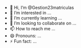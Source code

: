 - 👋 Hi, I’m @Gestion23matriculas
- 👀 I’m interested in ...
- 🌱 I’m currently learning ...
- 💞️ I’m looking to collaborate on ...
- 📫 How to reach me ...
- 😄 Pronouns: ...
- ⚡ Fun fact: ...

<!---
Gestion23matriculas/Gestion23matriculas is a ✨ special ✨ repository because its `README.md` (this file) appears on your GitHub profile.
You can click the Preview link to take a look at your changes.
--->
